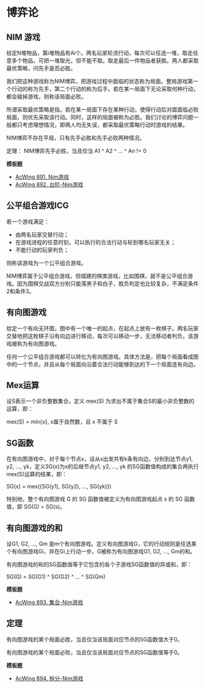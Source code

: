 # 博弈论

## NIM 游戏

给定N堆物品，第i堆物品有Ai个。两名玩家轮流行动，每次可以任选一堆，取走任意多个物品，可把一堆取光，但不能不取。取走最后一件物品者获胜。两人都采取最优策略，问先手是否必胜。

我们把这种游戏称为NIM博弈。把游戏过程中面临的状态称为局面。整局游戏第一个行动的称为先手，第二个行动的称为后手。若在某一局面下无论采取何种行动，都会输掉游戏，则称该局面必败。

所谓采取最优策略是指，若在某一局面下存在某种行动，使得行动后对面面临必败局面，则优先采取该行动。同时，这样的局面被称为必胜。我们讨论的博弈问题一般都只考虑理想情况，即两人均无失误，都采取最优策略行动时游戏的结果。

NIM博弈不存在平局，只有先手必胜和先手必败两种情况。

定理： NIM博弈先手必胜，当且仅当 A1 ^ A2 ^ … ^ An != 0

**模板题**
- [AcWing 891. Nim游戏](https://www.acwing.com/problem/content/893/)
- [AcWing 892. 台阶-Nim游戏](https://www.acwing.com/problem/content/894/)

## 公平组合游戏ICG

若一个游戏满足：
- 由两名玩家交替行动；
- 在游戏进程的任意时刻，可以执行的合法行动与轮到哪名玩家无关；
- 不能行动的玩家判负；

则称该游戏为一个公平组合游戏。

NIM博弈属于公平组合游戏，但城建的棋类游戏，比如围棋，就不是公平组合游戏。因为围棋交战双方分别只能落黑子和白子，胜负判定也比较复杂，不满足条件2和条件3。

## 有向图游戏

给定一个有向无环图，图中有一个唯一的起点，在起点上放有一枚棋子。两名玩家交替地把这枚棋子沿有向边进行移动，每次可以移动一步，无法移动者判负。该游戏被称为有向图游戏。

任何一个公平组合游戏都可以转化为有向图游戏。具体方法是，把每个局面看成图中的一个节点，并且从每个局面向沿着合法行动能够到达的下一个局面连有向边。

## Mex运算

设S表示一个非负整数集合。定义 mex(S) 为求出不属于集合S的最小非负整数的运算，即：

mex(S) = min{x}, x属于自然数，且 x 不属于 S

## SG函数

在有向图游戏中，对于每个节点x，设从x出发共有k条有向边，分别到达节点y1, y2, …, yk，定义SG(x)为x的后继节点y1, y2, …, yk 的SG函数值构成的集合再执行mex(S)运算的结果，即：

SG(x) = mex({SG(y1), SG(y2), …, SG(yk)})

特别地，整个有向图游戏 G 的 SG 函数值被定义为有向图游戏起点 s 的 SG 函数值，即 SG(G) = SG(s)。

## 有向图游戏的和

设G1, G2, …, Gm 是m个有向图游戏。定义有向图游戏G，它的行动规则是任选某个有向图游戏Gi，并在Gi上行动一步。G被称为有向图游戏G1, G2, …, Gm的和。

有向图游戏的和的SG函数值等于它包含的各个子游戏SG函数值的异或和，即：

SG(G) = SG(G1) ^ SG(G2) ^ … ^ SG(Gm)

**模板题**
- [AcWing 893. 集合-Nim游戏](https://www.acwing.com/problem/content/895/)

## 定理

有向图游戏的某个局面必胜，当且仅当该局面对应节点的SG函数值大于0。

有向图游戏的某个局面必败，当且仅当该局面对应节点的SG函数值等于0。

**模板题**
- [AcWing 894. 拆分-Nim游戏](https://www.acwing.com/problem/content/896/)
